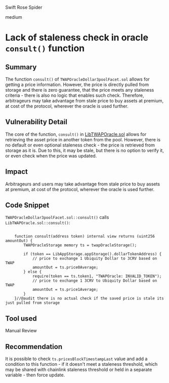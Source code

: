Swift Rose Spider

medium

# Lack of staleness check in oracle `consult()` function

## Summary
The function `consult()` of `TWAPOracleDollar3poolFacet.sol` allows for getting a price information. However, the price is directly pulled from storage and there is zero guarantee, that the price meets any staleness criteria - there is also no logic that enables such check. Therefore, arbitrageurs may take advantage from stale price to buy assets at premium, at cost of the protocol, wherever the oracle is used further.

## Vulnerability Detail
The core of the function, `consult()` in [LibTWAPOracle.sol](https://github.com/sherlock-audit/2023-12-ubiquity/blob/main/ubiquity-dollar/packages/contracts/src/dollar/libraries/LibTWAPOracle.sol#L111) allows for retrieving the asset price in another token from the pool. However, there is no default or even optional staleness check - the price is retrieved from storage as it is. Due to this, it may be stale, but there is no option to verify it, or even check when the price was updated.

## Impact
Arbitrageurs and users may take advantage from stale price to buy assets at premium, at cost of the protocol, wherever the oracle is used further. 

## Code Snippet

`TWAPOracleDollar3poolFacet.sol::consult()` calls `LibTWAPOracle.sol::consult()`:
```solidity

    function consult(address token) internal view returns (uint256 amountOut) {
        TWAPOracleStorage memory ts = twapOracleStorage();

        if (token == LibAppStorage.appStorage().dollarTokenAddress) {
            // price to exchange 1 Ubiquity Dollar to 3CRV based on TWAP
            amountOut = ts.price0Average;
        } else {
            require(token == ts.token1, "TWAPOracle: INVALID_TOKEN");
            // price to exchange 1 3CRV to Ubiquity Dollar based on TWAP
            amountOut = ts.price1Average;
        }
    }//@audit there is no actual check if the saved price is stale its just pulled from storage

```

## Tool used

Manual Review

## Recommendation
It is possible to check `ts.pricesBlockTimestampLast` value and add a condition to this function - if it doesn't meet a staleness threshold, which may be shared with chainlink staleness threshold or held in a separate variable - then force update. 